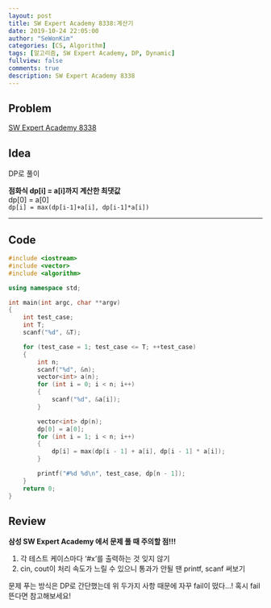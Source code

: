 ```yaml
---
layout: post
title: SW Expert Academy 8338:계산기
date: 2019-10-24 22:05:00
author: "SeWonKim"
categories: [CS, Algorithm]
tags: [알고리즘, SW Expert Academy, DP, Dynamic]
fullview: false
comments: true
description: SW Expert Academy 8338
---
```


## Problem

[SW Expert Academy 8338](https://swexpertacademy.com/main/code/problem/problemDetail.do?contestProbId=AWxpQia60FgDFAWL&categoryId=AWxpQia60FgDFAWL&categoryType=CODE)


## Idea

DP로 풀이

**점화식 dp[i] = a[i]까지 계산한 최댓값**      
dp[0] = a[0]      
`dp[i] = max(dp[i-1]+a[i], dp[i-1]*a[i])`


---

## Code

```cpp
#include <iostream>
#include <vector>
#include <algorithm>

using namespace std;

int main(int argc, char **argv)
{
    int test_case;
    int T;
    scanf("%d", &T);

    for (test_case = 1; test_case <= T; ++test_case)
    {
        int n;
        scanf("%d", &n);
        vector<int> a(n);
        for (int i = 0; i < n; i++)
        {
            scanf("%d", &a[i]);
        }

        vector<int> dp(n);
        dp[0] = a[0];
        for (int i = 1; i < n; i++)
        {
            dp[i] = max(dp[i - 1] + a[i], dp[i - 1] * a[i]);
        }

        printf("#%d %d\n", test_case, dp[n - 1]);
    }
    return 0;
}
```

## Review
**삼성 SW Expert Academy 에서 문제 풀 때 주의할 점!!!**

1. 각 테스트 케이스마다 ‘#x’를 출력하는 것 잊지 않기
2. cin, cout이 처리 속도가 느릴 수 있으니 통과가 안될 땐 printf, scanf 써보기

문제 푸는 방식은 DP로 간단했는데 위 두가지 사항 때문에 자꾸 fail이 떴다...! 혹시 fail 뜬다면 참고해보세요!
